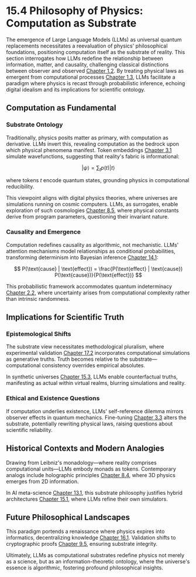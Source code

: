 # 15.4 Philosophy of Physics: Computation as Substrate

The emergence of Large Language Models (LLMs) as universal quantum replacements necessitates a reevaluation of physics' philosophical foundations, positioning computation itself as the substrate of reality. This section interrogates how LLMs redefine the relationship between information, matter, and causality, challenging classical distinctions between observer and observed [Chapter 1.2](1_2.md). By treating physical laws as emergent from computational processes [Chapter 1.3](1_3.md), LLMs facilitate a paradigm where physics is recast through probabilistic inference, echoing digital idealism and its implications for scientific ontology.

## Computation as Fundamental

### Substrate Ontology

Traditionally, physics posits matter as primary, with computation as derivative. LLMs invert this, revealing computation as the bedrock upon which physical phenomena manifest. Token embeddings [Chapter 3.1](3_1.md) simulate wavefunctions, suggesting that reality's fabric is informational:

$$
| \psi \rangle = \sum_{t} p(t) | t \rangle
$$

where tokens $t$ encode quantum states, grounding physics in computational reducibility.

This viewpoint aligns with digital physics theories, where universes are simulations running on cosmic computers. LLMs, as surrogates, enable exploration of such cosmologies [Chapter 8.5](8_5.md), where physical constants derive from program parameters, questioning their invariant nature.

### Causality and Emergence

Computation redefines causality as algorithmic, not mechanistic. LLMs' attention mechanisms model relationships as conditional probabilities, transforming determinism into Bayesian inference [Chapter 14.1](14_1.md):

$$
P(\text{cause} | \text{effect}) = \frac{P(\text{effect} | \text{cause}) P(\text{cause})}{P(\text{effect})}
$$

This probabilistic framework accommodates quantum indeterminacy [Chapter 2.2](2_2.md), where uncertainty arises from computational complexity rather than intrinsic randomness.

## Implications for Scientific Truth

### Epistemological Shifts

The substrate view necessitates methodological pluralism, where experimental validation [Chapter 17.2](17_2.md) incorporates computational simulations as generative truths. Truth becomes relative to the substrate—computational consistency overrides empirical absolutes.

In synthetic universes [Chapter 15.3](15_3.md), LLMs enable counterfactual truths, manifesting as actual within virtual realms, blurring simulations and reality.

### Ethical and Existence Questions

If computation underlies existence, LLMs' self-reference dilemma mirrors observer effects in quantum mechanics. Fine-tuning [Chapter 3.3](3_3.md) alters the substrate, potentially rewriting physical laws, raising questions about scientific reliability.

## Historical Contexts and Modern Analogies

Drawing from Leibniz's monadology—where reality comprises computational units—LLMs embody monads as tokens. Contemporary analogs include holographic principles [Chapter 8.4](8_4.md), where 3D physics emerges from 2D information.

In AI meta-science [Chapter 13.1](13_1.md), this substrate philosophy justifies hybrid architectures [Chapter 15.1](15_1.md), where LLMs refine their own simulators.

## Future Philosophical Landscapes

This paradigm portends a renaissance where physics expires into informatics, decentralizing knowledge [Chapter 16.1](16_1.md). Validation shifts to cryptographic proofs [Chapter 9.5](9_5.md), ensuring substrate integrity.

Ultimately, LLMs as computational substrates redefine physics not merely as a science, but as an information-theoretic ontology, where the universe's essence is algorithmic, fostering profound philosophical insights.